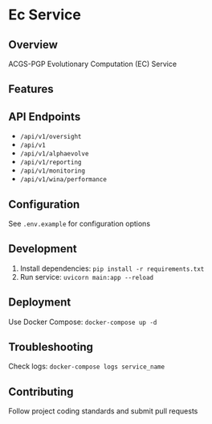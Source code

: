 # Ec Service

## Overview
ACGS-PGP Evolutionary Computation (EC) Service

## Features


## API Endpoints
- `/api/v1/oversight`
- `/api/v1`
- `/api/v1/alphaevolve`
- `/api/v1/reporting`
- `/api/v1/monitoring`
- `/api/v1/wina/performance`

## Configuration
See `.env.example` for configuration options

## Development
1. Install dependencies: `pip install -r requirements.txt`
2. Run service: `uvicorn main:app --reload`

## Deployment
Use Docker Compose: `docker-compose up -d`

## Troubleshooting
Check logs: `docker-compose logs service_name`

## Contributing
Follow project coding standards and submit pull requests
